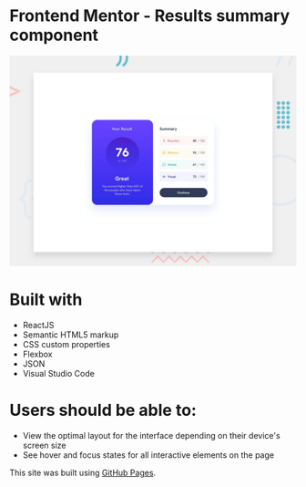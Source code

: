 # Frontend Mentor - Results summary component
![Design preview for the Results summary component coding challenge](./design/desktop-preview.jpg)

# Built with
- ReactJS
- Semantic HTML5 markup
- CSS custom properties
- Flexbox
- JSON
- Visual Studio Code

# Users should be able to:
- View the optimal layout for the interface depending on their device's screen size
- See hover and focus states for all interactive elements on the page

This site was built using [GitHub Pages](https://avenjd.github.io/Results-summary-component/).
